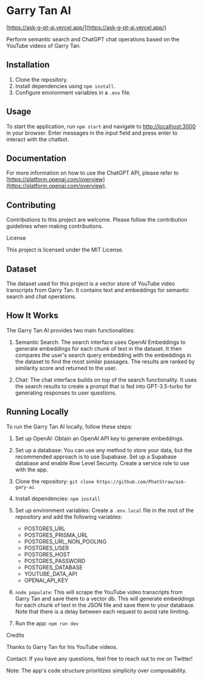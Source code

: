# Garry Tan AI

[https://ask-g-pt-ai.vercel.app/](https://ask-g-pt-ai.vercel.app/)

Perform semantic search and ChatGPT chat operations based on the YouTube videos of Garry Tan.

## Installation

1. Clone the repository.
2. Install dependencies using `npm install`.
3. Configure environment variables in a `.env` file. 

## Usage

To start the application, run `npm start` and navigate to [http://localhost:3000](http://localhost:3000) in your browser. Enter messages in the input field and press enter to interact with the chatbot.

## Documentation

For more information on how to use the ChatGPT API, please refer to [https://platform.openai.com/overview](https://platform.openai.com/overview).

## Contributing

Contributions to this project are welcome. Please follow the contribution guidelines when making contributions.

License

This project is licensed under the MIT License.

## Dataset

The dataset used for this project is a vector store of YouTube video transcripts from Garry Tan. It contains text and embeddings for semantic search and chat operations.

## How It Works

The Garry Tan AI provides two main functionalities:

1. Semantic Search: The search interface uses OpenAI Embeddings to generate embeddings for each chunk of text in the dataset. It then compares the user's search query embedding with the embeddings in the dataset to find the most similar passages. The results are ranked by similarity score and returned to the user.

2. Chat: The chat interface builds on top of the search functionality. It uses the search results to create a prompt that is fed into GPT-3.5-turbo for generating responses to user questions.

## Running Locally

To run the Garry Tan AI locally, follow these steps:

1. Set up OpenAI: Obtain an OpenAI API key to generate embeddings.

2. Set up a database: You can use any method to store your data, but the recommended approach is to use Supabase. Set up a Supabase database and enable Row Level Security. Create a service role to use with the app.

3. Clone the repository: `git clone https://github.com/PhatStraw/ask-gary-ai`

4. Install dependencies: `npm install`

5. Set up environment variables: Create a `.env.local` file in the root of the repository and add the following variables:
   - POSTGRES_URL
   - POSTGRES_PRISMA_URL
   - POSTGRES_URL_NON_POOLING
   - POSTGRES_USER
   - POSTGRES_HOST
   - POSTGRES_PASSWORD
   - POSTGRES_DATABASE
   - YOUTUBE_DATA_API
   - OPENAI_API_KEY

6.  `node populate`: This will scrape the YouTube video transcripts from Garry Tan and save them to a vector db. This will generate embeddings for each chunk of text in the JSON file and save them to your database. Note that there is a delay between each request to avoid rate limiting.

8. Run the app: `npm run dev`

Credits

Thanks to Garry Tan for his YouTube videos.

Contact: If you have any questions, feel free to reach out to me on Twitter!

Note: The app's code structure prioritizes simplicity over composability.